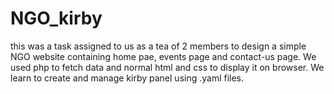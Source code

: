 # NGO_kirby
this was a task assigned to us as a tea of 2 members to design a simple NGO website containing home pae, events page and contact-us page. We used php to fetch data and normal html and css to display it on browser. We learn to create and manage kirby panel using .yaml files.

